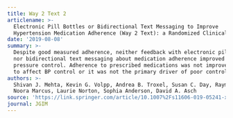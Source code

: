 ```yaml
---
title: Way 2 Text 2
articlename: >-
  Electronic Pill Bottles or Bidirectional Text Messaging to Improve
  Hypertension Medication Adherence (Way 2 Text): a Randomized Clinical Trial
date: '2019-08-08'
summary: >-
  Despite good measured adherence, neither feedback with electronic pill bottles
  nor bidirectional text messaging about medication adherence improved blood
  pressure control. Adherence to prescribed medications was not improved enough
  to affect BP control or it was not the primary driver of poor control.
authors: >-
  Shivan J. Mehta, Kevin G. Volpp, Andrea B. Troxel, Susan C. Day, Raymond Lim,
  Noora Marcus, Laurie Norton, Sophia Anderson, David A. Asch
source: 'https://link.springer.com/article/10.1007%2Fs11606-019-05241-x'
journal: JGIM
---
```


